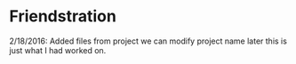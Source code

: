 # Friendstration

2/18/2016: Added files from project we can modify project name later this is just what I had worked on. 
